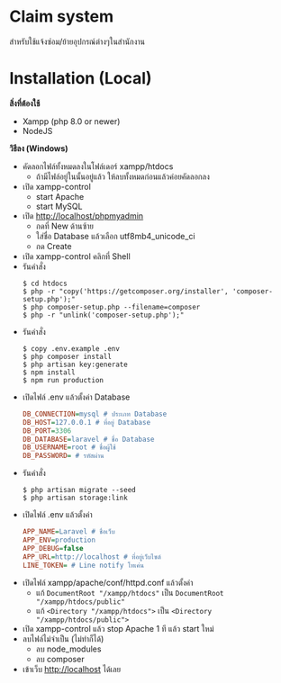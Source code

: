 # Claim system

สำหรับใช้แจ้งซ่อม/ย้ายอุปกรณ์ต่างๆในสำนักงาน

# Installation (Local)

 **สิ่งที่ต้องใช้**
 * Xampp (php 8.0 or newer)
 * NodeJS
 
 **วิธีลง (Windows)**
 * คัดลอกไฟล์ทั้งหมดลงในโฟล์เดอร์ xampp/htdocs
   * ถ้ามีไฟล์อยู่ในนั้นอยู่แล้ว ให้ลบทั้งหมดก่อนแล้วค่อยคัดลอกลง
 * เปิด xampp-control
   * start Apache
   * start MySQL
 * เปิด [http://localhost/phpmyadmin](http://localhost/phpmyadmin)
   * กดที่ New ด้านซ้าย
   * ใส่ชื่อ Database แล้วเลือก utf8mb4_unicode_ci
   * กด Create
 * เปิด xampp-control คลิกที่ Shell
 * รันคำสั่ง
   ```shell
   $ cd htdocs
   $ php -r "copy('https://getcomposer.org/installer', 'composer-setup.php');"
   $ php composer-setup.php --filename=composer
   $ php -r "unlink('composer-setup.php');"
   ```
 * รันคำสั่ง
   ```shell
   $ copy .env.example .env
   $ php composer install
   $ php artisan key:generate
   $ npm install
   $ npm run production
   ```
 * เปิดไฟล์ .env แล้วตั้งค่า Database
   ```ini
   DB_CONNECTION=mysql # ประเภท Database
   DB_HOST=127.0.0.1 # ที่อยู่ Database
   DB_PORT=3306
   DB_DATABASE=laravel # ชื่อ Database
   DB_USERNAME=root # ชื่อผู้ใช้
   DB_PASSWORD= # รหัสผ่าน
   ```
 * รันคำสั่ง
   ```shell
   $ php artisan migrate --seed
   $ php artisan storage:link
   ```
 * เปิดไฟล์ .env แล้วตั้งค่า
   ```ini
   APP_NAME=Laravel # ชื่อเว็บ
   APP_ENV=production
   APP_DEBUG=false
   APP_URL=http://localhost # ที่อยู่เว็บไซต์
   LINE_TOKEN= # Line notify โทเค่น
   ```
 * เปิดไฟล์ xampp/apache/conf/httpd.conf แล้วตั้งค่า
   * แก้ `DocumentRoot "/xampp/htdocs"` เป็น `DocumentRoot "/xampp/htdocs/public"`
   * แก้ `<Directory "/xampp/htdocs">` เป็น `<Directory "/xampp/htdocs/public">`
 * เปิด xampp-control แล้ว stop Apache 1 ที แล้ว start ใหม่
 * ลบไฟล์ไม่จำเป็น (ไม่ทำก็ได้)
   * ลบ node_modules
   * ลบ composer
 * เข้าเว็บ [http://localhost](http://localhost) ได้เลย
